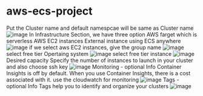 # aws-ecs-project
Put the Cluster name and default namespcae will be same as Cluster name
![image](https://github.com/iam-harendra/aws-ecs-project/assets/96298529/ce0c0f01-588f-4e14-ab09-ce0bc5f2ba48)
In Infrastructure Section, we have three option
AWS farget which is serverless
AWS EC2 instances
External instance using ECS anywhere
![image](https://github.com/iam-harendra/aws-ecs-project/assets/96298529/7660daf2-66db-4242-a8ea-535adfa51b27)
if we select aws EC2 instances, give the group name
![image](https://github.com/iam-harendra/aws-ecs-project/assets/96298529/46f6b951-96e0-47c5-b23c-b1512a9bac5c)
select free tier Opertaing system
![image](https://github.com/iam-harendra/aws-ecs-project/assets/96298529/2dffe544-9215-4180-9783-39b0d36564fc)
select free tier instance
![image](https://github.com/iam-harendra/aws-ecs-project/assets/96298529/f30e79b9-e763-447f-9339-e38a932336d3)
Desired capacity
Specify the number of instances to launch in your cluster and also choose ssh key
![image](https://github.com/iam-harendra/aws-ecs-project/assets/96298529/7f8d3411-c651-41db-bac6-fea393c8e6b5)
Monitoring - optional
Info
Container Insights is off by default. When you use Container Insights, there is a cost associated with it.
use the cloudwatch for monitoring
![image](https://github.com/iam-harendra/aws-ecs-project/assets/96298529/38c17be0-c21d-4b1d-9ee5-a28466126ae9)
Tags - optional
 Info
Tags help you to identify and organize your clusters
![image](https://github.com/iam-harendra/aws-ecs-project/assets/96298529/1bb66653-b661-4b70-8ee0-fbedb0cc62e1)





